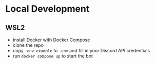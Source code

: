 Local Development
===


## WSL2

- install Docker with Docker Compose
- clone the repo
- copy `.env-example` to `.env` and fill in your Discord API credentials
- run `docker compose up` to start the bot
